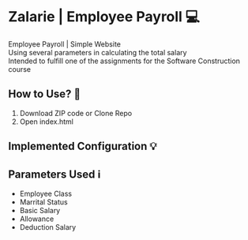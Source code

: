 # Zalarie | Employee Payroll :computer:
Employee Payroll | Simple Website <br>
Using several parameters in calculating the total salary <br>
Intended to fulfill one of the assignments for the Software Construction course

## How to Use? :memo:
1. Download ZIP code or Clone Repo
2. Open index.html

## Implemented Configuration :bulb:


## Parameters Used :information_source:
- Employee Class
- Marrital Status
- Basic Salary
- Allowance
- Deduction Salary
